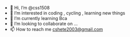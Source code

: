 - 👋 Hi, I’m @css1508
- 👀 I’m interested in coding , cycling , learning new things
- 🌱 I’m currently learning Bca
- 💞️ I’m looking to collaborate on ...
- 📫 How to reach me cshete2003@gmail.com

<!---
css1508/css1508 is a ✨ special ✨ repository because its `README.md` (this file) appears on your GitHub profile.
You can click the Preview link to take a look at your changes.
--->
